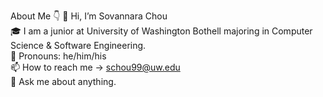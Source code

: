 About Me 👇
  👋 Hi, I’m Sovannara Chou <br/>
      🎓 I am a junior at University of Washington Bothell majoring in Computer Science & Software Engineering. <br/>
      👨 Pronouns: he/him/his <br/>
      📫 How to reach me -> schou99@uw.edu <br/>
      💬 Ask me about anything.<br/>
      
      
